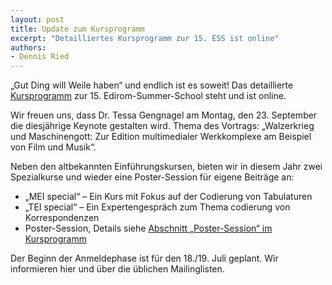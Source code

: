```yaml
---
layout: post
title: Update zum Kursprogramm
excerpt: "Detailliertes Kursprogramm zur 15. ESS ist online"
authors:
- Dennis Ried
---
```


<div>
   <p>„Gut Ding will Weile haben“ und endlich ist es soweit! Das detaillierte <a href="/2024/programm.html">Kursprogramm</a> zur 15. Edirom-Summer-School steht und ist online.</p>
   <p>Wir freuen uns, dass Dr. Tessa Gengnagel am Montag, den 23. September die diesjährige Keynote gestalten wird. Thema des Vortrags: „Walzerkrieg und Maschinengott: Zur Edition multimedialer Werkkomplexe am Beispiel von Film und Musik“.</p>
   <p>Neben den altbekannten Einführungskursen, bieten wir in diesem Jahr zwei Spezialkurse und wieder eine Poster-Session für eigene Beiträge an:
       <ul>
          <li>„MEI special“ – Ein Kurs mit Fokus auf der Codierung von Tabulaturen</li>
          <li>„TEI special“ – Ein Expertengespräch zum Thema codierung von Korrespondenzen</li>
          <li>Poster-Session, Details siehe <a href="/2024/programm.html#poster">Abschnitt „Poster-Session“ im Kursprogramm</a></li>
       </ul>
   </p>
   <p>Der Beginn der  Anmeldephase ist für den 18./19. Juli geplant. Wir informieren hier und über die üblichen Mailinglisten.</p>
</div>